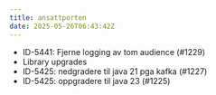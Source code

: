 ```yaml
---
title: ansattporten
date: 2025-05-26T06:43:42Z
---
```

- ID-5441: Fjerne logging av tom audience (#1229)
- Library upgrades
- ID-5425: nedgradere til java 21 pga kafka (#1227)
- ID-5425: oppgradere til java 23 (#1225)

